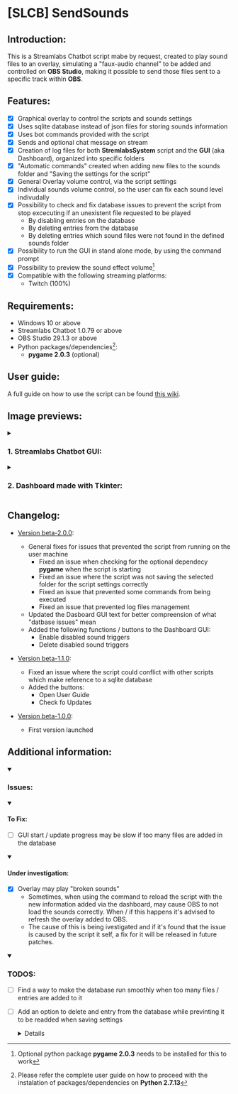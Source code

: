 # [SLCB] SendSounds

## Introduction:

This is a Streamlabs Chatbot script mabe by request, created to play sound files to an overlay, simulating a "faux-audio channel" to be added and controlled on **OBS Studio**, making it possible to send those files sent to a specific track within **OBS**.

## Features:

- [x] Graphical overlay to control the scripts and sounds settings
- [x] Uses sqlite database instead of json files for storing sounds information
- [x] Uses bot commands provided with the script
- [x] Sends and optional chat message on stream
- [x] Creation of log files for both **StremlabsSystem** script and the **GUI** (aka Dashboard), organized into specific folders
- [x] "Automatic commands" created when adding new files to the sounds folder and "Saving the settings for the script"
- [x] General Overlay volume control, via the script settings
- [x] Individual sounds volume control, so the user can fix each sound level indivudally
- [x] Possibility to check and fix database issues to prevent the script from stop excecuting if an unexistent file requested to be played
  - By disabling entries on the database
  - By deleting entries from the database
  - By deleting entries which sound files were not found in the defined sounds folder
- [x] Possibility to run the GUI in stand alone mode, by using the command prompt
- [x] Possibility to preview the sound effect volume[^1]
- [x] Compatible with the following streaming platforms:
  - Twitch (100%)

## Requirements:

- Windows 10 or above
- Streamlabs Chatbot 1.0.79 or above
- OBS Studio 29.1.3 or above
- Python packages/dependencies[^2]:
  - **pygame 2.0.3** (optional)

## User guide:

A full guide on how to use the script can be found [this wiki](https://github.com/vonschappler/SLCB-SendSounds/wiki/User-Guide).

## Image previews:

<details>
<summary>

### 1. Streamlabs Chatbot GUI:

</summary>

![Image 01 - Interface Streamlabs Chatbot](images/Preview_SLCB.png)
</details>

<details>
<summary>

### 2. Dashboard made with Tkinter:

</summary>

![Image 02 - Preview Dashboard](images/Preview_Dash.png)
</details>

## Changelog:

- [Version beta-2.0.0](https://github.com/vonschappler/SLCB-SendSounds/releases/tag/beta-2.0.0):
  - General fixes for issues that prevented the script from running on the user machine
    - Fixed an issue when checking for the optional dependecy **pygame** when the script is starting
    - Fixed an issue where the script was not saving the selected folder for the script settings correctly
    - Fixed an issue that prevented some commands from being executed
    - Fixed an issue that prevented log files management
  - Updated the Dasboard GUI text for better compreension of what "datbase issues" mean
  - Added the following functions / buttons to the Dashboard GUI:
    - Enable disabled sound triggers
    - Delete disabled sound triggers

- [Version beta-1.1.0](https://github.com/vonschappler/SLCB-SendSounds/releases/tag/beta-1.1.0):
  - Fixed an issue where the script could conflict with other scripts which make reference to a sqlite database
  - Added the buttons:
    - Open User Guide
    - Check fo Updates

- [Version beta-1.0.0](https://github.com/vonschappler/SLCB-SendSounds/releases/tag/beta-1.0.0):
  - First version launched

## Additional information:

<details open>
<summary>

### Issues:

</summary>

  <details open>
  <summary>
  
  #### To Fix:
  </summary>
  
   - [ ] GUI start / update progress may be slow if too many files are added in the database
  </details>

  <details open>
  <summary>
  
  #### Under investigation:
  </summary>
  
   - [x] Overlay may play "broken sounds"
     - Sometimes, when using the command to reload the script with the new information added via the dashboard, may cause OBS to not load the sounds correctly. When / if this happens it's advised to refresh the overlay added to OBS.
     - The cause of this is being ivestigated and if it's found that the issue is caused by the script it self, a fix for it will be released in future patches.
  </details>

  
</details>

<details open>
<summary>

### TODOS:

</summary>

- [ ] Find a way to make the database run smoothly when too many files / entries are added to it
- [ ] Add an option to delete and entry from the database while previnting it to be readded when saving settings
   <details>
  
    - For the moment, entries can only be disabled and previous tests so far, keep re-adding the deleted information with default values whenever the script settings are saved
  </details>
</details>

[^1]: Optional python package **pygame 2.0.3** needs to be installed for this to work
[^2]: Please refer the complete user guide on how to proceed with the instalation of packages/dependencies on **Python 2.7.13**
